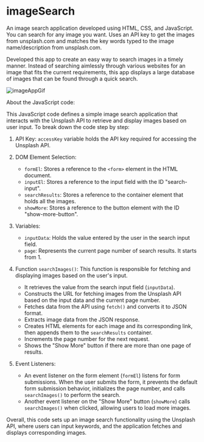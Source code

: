 # imageSearch
An image search application developed using HTML, CSS, and JavaScript. You can search for any image you want. Uses an API key to get the images from unsplash.com and matches the key words typed to the image name/description from unsplash.com.

Developed this app to create an easy way to search images in a timely manner. Instead of searching aimlessly through various websites for an image that fits the current requirements, this app displays a large database of images that can be found through a quick search.  

![imageAppGif](https://github.com/Walmufti/imageSearch/assets/79267405/6f934898-9f5f-4dd5-86d2-5c91c175d357)


About the JavaScript code:

This JavaScript code defines a simple image search application that interacts with the Unsplash API to retrieve and display images based on user input. To break down the code step by step:

1. API Key: `accessKey` variable holds the API key required for accessing the Unsplash API.

2. DOM Element Selection:
   - `formEl`: Stores a reference to the `<form>` element in the HTML document.
   - `inputEl`: Stores a reference to the input field with the ID "search-input".
   - `searchResults`: Stores a reference to the container element that holds all the images.
   - `showMore`: Stores a reference to the button element with the ID "show-more-button".

3. Variables:
   - `inputData`: Holds the value entered by the user in the search input field.
   - `page`: Represents the current page number of search results. It starts from 1.

4. Function `searchImages()`: This function is responsible for fetching and displaying images based on the user's input.
   - It retrieves the value from the search input field (`inputData`).
   - Constructs the URL for fetching images from the Unsplash API based on the input data and the current page number.
   - Fetches data from the API using `fetch()` and converts it to JSON format.
   - Extracts image data from the JSON response.
   - Creates HTML elements for each image and its corresponding link, then appends them to the `searchResults` container.
   - Increments the page number for the next request.
   - Shows the "Show More" button if there are more than one page of results.

5. Event Listeners:
   - An event listener on the form element (`formEl`) listens for form submissions. When the user submits the form, it prevents the default form submission behavior, initializes the page number, and calls `searchImages()` to perform the search.
   - Another event listener on the "Show More" button (`showMore`) calls `searchImages()` when clicked, allowing users to load more images.

Overall, this code sets up an image search functionality using the Unsplash API, where users can input keywords, and the application fetches and displays corresponding images.
